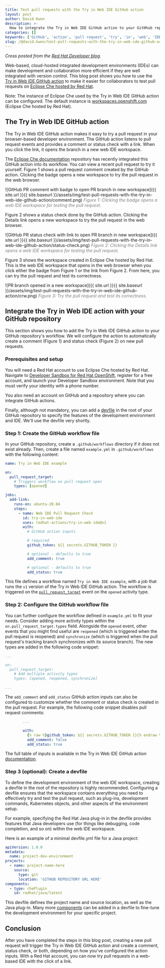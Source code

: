 ```yaml
---
title: Test pull requests with the Try in Web IDE GitHub action
layout: post
author: David Kwon
description: >-
  How to integrate the Try in Web IDE GitHub action to your GitHhub repository, making it easier for collaborators to test pull requests in Red Hat CodeReady Workspaces.
categories: []
keywords: ['GitHub', 'action', 'pull request', 'try', 'in', 'web', 'IDE', 'browser', 'repository']
slug: /@david.kwon/test-pull-requests-with-the-try-in-web-ide-github-action
---
```


*Cross posted from the [Red Hat Developer blog](https://developers.redhat.com/articles/2021/10/07/test-pull-requests-try-web-ide-github-action#integrate_the_try_in_web_ide_action_with_your_github_repository).*

Web-based, cloud-hosted integrated development environments (IDEs) can make development and collaboration more efficient if they are well integrated with version control. This blog post shows you how to use the [Try in Web IDE GitHub action](https://github.com/marketplace/actions/try-in-web-ide) to make it easier for collaborators to test pull requests on [Eclipse Che hosted by Red Hat](https://www.eclipse.org/che/docs/che-7/hosted-che/hosted-che/).

Note: The instance of Eclipse Che used by the Try in Web IDE GitHub action can be configured. The default instance is [workspaces.openshift.com](https://workspaces.openshift.com) (Eclipse Che hosted by Red Hat).

## The Try in Web IDE GitHub action
The Try in Web IDE GitHub action makes it easy to try a pull request in your browser-based developer environment. The GitHub action listens to pull request events and provides a comment or status check with a link. When you click the link, it opens the branch in a new web IDE workspace.

The [Eclipse Che documentation](https://github.com/eclipse/che-docs) repository has recently integrated this GitHub action into its workflow. You can view a recent pull request to try it yourself. Figure 1 shows a pull request comment created by the GitHub action. Clicking the badge opens a new workspace to try the pull request in the web browser.

![GitHub PR comment with badge to open PR branch in new workspace]({{ site.url }}{{ site.baseurl }}/assets/img/test-pull-requests-with-the-try-in-web-ide-github-action/comment.png)
<span style="color:grey">*Figure 1: Clicking the badge opens a web IDE workspace for testing the pull request.*</span>

Figure 2 shows a status check done by the GitHub action. Clicking the Details link opens a new workspace to try the pull request in the web browser.

![GitHub PR status check with link to open PR branch in new workspace]({{ site.url }}{{ site.baseurl }}/assets/img/test-pull-requests-with-the-try-in-web-ide-github-action/status-check.png)
<span style="color:grey">*Figure 2: Clicking the Details link opens a web IDE workspace for testing the pull request.*</span>

Figure 3 shows the workspace created in Eclipse Che hosted by Red Hat. This is the web IDE workspace that opens in the web browser when you click either the badge from Figure 1 or the link from Figure 2. From here, you can try the pull request and test its correctness.

![PR branch opened in a new workspace]({{ site.url }}{{ site.baseurl }}/assets/img/test-pull-requests-with-the-try-in-web-ide-github-action/crw.png)
<span style="color:grey">*Figure 3: Try the pull request and test its correctness.*</span>

## Integrate the Try in Web IDE action with your GitHub repository
This section shows you how to add the Try in Web IDE GitHub action to your GitHub repository's workflow. We will configure the action to automatically create a comment (Figure 1) and status check (Figure 2) on new pull requests.

### Prerequisites and setup
You will need a Red Hat account to use Eclipse Che hosted by Red Hat. Navigate to [Developer Sandbox for Red Hat OpenShift](https://developers.redhat.com/developer-sandbox), register for a free account, and launch your Developer Sandbox environment. Note that you must verify your identity with a phone number.

You also need an account on GitHub and a repository where you can integrate GitHub actions.

Finally, although not mandatory, you can add a [devfile](https://www.eclipse.org/che/docs/che-7/end-user-guide/authoring-devfiles-version-1/) in the root of your GitHub repository to specify the features of the development environment and IDE. We'll use the devfile very shortly.

### Step 1: Create the GitHub workflow file
In your GitHub repository, create a `.github/workflows` directory if it does not exist already. Then, create a file named `example.yml` in `.github/workflows` with the following content:
```yaml
name: Try in Web IDE example

on:
  pull_request_target:
    # Triggers workflow on pull request open
    types: [opened]

jobs:
  add-link:
    runs-on: ubuntu-20.04
    steps:
      - name: Web IDE Pull Request Check
        id: try-in-web-ide
        uses: redhat-actions/try-in-web-ide@v1
        with:
          # GitHub action inputs

          # required
          github_token: ${{ secrets.GITHUB_TOKEN }}

          # optional - defaults to true
          add_comment: true

          # optional - defaults to true
          add_status: true
```

This file defines a workflow named `Try in Web IDE example`, with a job that runs the `v1` version of the Try in Web IDE GitHub action. The workflow is triggered on the [`pull_request_target`](https://docs.github.com/en/actions/learn-github-actions/events-that-trigger-workflows) event on the `opened` activity type.

### Step 2: Configure the GitHub workflow file
You can further configure the workflow defined in `example.yml` to fit your needs. Consider adding more activity types within the `on.pull_request_target.types` field. Alongside the `opened` event, other events that you might find useful are `reopened` (which is triggered when the pull request is reopened) and `synchronize` (which is triggered when the pull request's tracking branch synchronizes with its source branch). The new types are added in the following code snippet:
```yaml
...

on:
  pull_request_target:
    # Add multiple activity types
    types: [opened, reopened, synchronize]

...
```

The `add_comment` and `add_status` GitHub action inputs can also be configured to customize whether the comment or status check is created in the pull request. For example, the following code snippet disables pull request comments:
```yaml
        ...

        with:
          {% raw %}github_token: ${{ secrets.GITHUB_TOKEN }}{% endraw %}
          add_comment: false
          add_status: true
```
The full table of inputs is available in the Try in Web IDE GitHub action [documentation](https://github.com/marketplace/actions/try-in-web-ide#action-inputs).

### Step 3 (optional): Create a devfile
To define the development environment of the web IDE workspace, creating a devfile in the root of the repository is highly recommended. Configuring a devfile ensures that the workspace contains everything you need to effectively try and test the pull request, such as plug-ins, development commands, Kubernetes objects, and other aspects of the environment setup.

For example, specifying the Red Hat Java plug-in in the devfile provides features that Java developers use (for things like debugging, code completion, and so on) within the web IDE workspace.

Here is an example of a minimal devfile.yml file for a Java project:
```yaml
apiVersion: 1.0.0
metadata:
  name: project-dev-environment
projects:
  - name: project-name-here
    source:
      type: git
      location: 'GITHUB REPOSITORY URL HERE'
components:
  - type: chePlugin
    id: redhat/java/latest
```

This devfile defines the project name and source location, as well as the Java plug-in. Many more [components](https://www.eclipse.org/che/docs/che-7/end-user-guide/authoring-devfiles-version-1/#adding-components-to-a-devfile_che) can be added in a devfile to fine-tune the development environment for your specific project.  

## Conclusion
After you have completed the steps in this blog post, creating a new pull request will trigger the Try in Web IDE GitHub action and create a comment, status check, or both, depending on how you've configured the action inputs. With a Red Hat account, you can now try pull requests in a web-based IDE with the click of a link.
